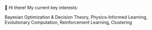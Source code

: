  👋 Hi there! My current key interests:

Bayesian Optimization & Decision Theory, Physics-Informed Learning, Evolutionary Computation, Reinforcement Learning, Clustering



